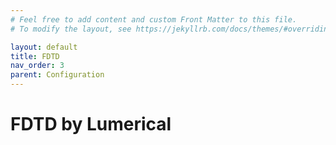 ```yaml
---
# Feel free to add content and custom Front Matter to this file.
# To modify the layout, see https://jekyllrb.com/docs/themes/#overriding-theme-defaults

layout: default
title: FDTD
nav_order: 3
parent: Configuration
---
```


# FDTD by Lumerical
